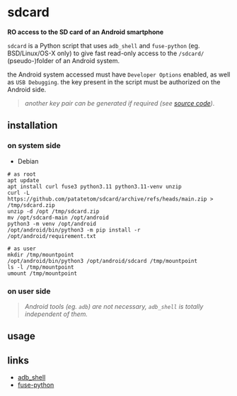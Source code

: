 # sdcard
**RO access to the SD card of an Android smartphone**

`sdcard` is a Python script that uses `adb_shell` and `fuse-python` (eg. BSD/Linux/OS-X only) to give fast read-only access to the `/sdcard/` (pseudo-)folder of an Android system.

the Android system accessed must have `Developer Options` enabled, as
well as `USB Debugging`. the key present in the script must be authorized on the Android side.

> _another key pair can be generated if required (see [source code](https://github.com/patatetom/sdcard/blob/main/sdcard#L12))_.


## installation

### on system side

- Debian

```shell
# as root
apt update
apt install curl fuse3 python3.11 python3.11-venv unzip
curl -L https://github.com/patatetom/sdcard/archive/refs/heads/main.zip > /tmp/sdcard.zip
unzip -d /opt /tmp/sdcard.zip 
mv /opt/sdcard-main /opt/android
python3 -m venv /opt/android
/opt/android/bin/python3 -m pip install -r /opt/android/requirement.txt 
```

```shell
# as user
mkdir /tmp/mountpoint
/opt/android/bin/python3 /opt/android/sdcard /tmp/mountpoint
ls -l /tmp/mountpoint
umount /tmp/mountpoint
```


### on user side


> _Android tools (eg. `adb`) are not necessary, `adb_shell` is totally independent of them._


## usage


## links
- [adb_shell](https://github.com/JeffLIrion/adb_shell)
- [fuse-python](https://github.com/libfuse/python-fuse)
